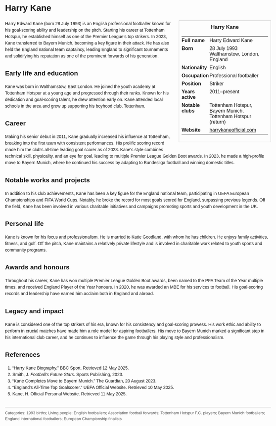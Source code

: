 <!DOCTYPE html>
<html>
<head>
  <title>Harry Kane – Profile</title>
  <style>
    body { font-family: Arial, sans-serif; margin: 2rem auto; max-width: 960px; line-height: 1.5; }
    aside.infobox { float: right; width: 280px; margin: 0 0 1rem 1.5rem; border: 1px solid #ccc; padding: 0.5rem; font-size: 0.9rem; }
    aside.infobox h3 { text-align: center; margin-top: 0; }
    aside.infobox table { width: 100%; border-collapse: collapse; }
    aside.infobox td { padding: 0.25rem 0; vertical-align: top; }
    h1 { margin-top: 0; }
    footer.categories { font-size: 0.8rem; color: #555; border-top: 1px solid #ddd; padding-top: 0.5rem; margin-top: 2rem; }
  </style>
</head>
<body>
  <h1>Harry Kane</h1>
  <aside class="infobox">
    <h3>Harry Kane</h3>
    <table>
      <tr><td><strong>Full name</strong></td><td>Harry Edward Kane</td></tr>
      <tr><td><strong>Born</strong></td><td>28 July 1993<br>Walthamstow, London, England</td></tr>
      <tr><td><strong>Nationality</strong></td><td>English</td></tr>
      <tr><td><strong>Occupation</strong></td><td>Professional footballer</td></tr>
      <tr><td><strong>Position</strong></td><td>Striker</td></tr>
      <tr><td><strong>Years active</strong></td><td>2011–present</td></tr>
      <tr><td><strong>Notable clubs</strong></td><td>Tottenham Hotspur, Bayern Munich, Tottenham Hotspur (return)</td></tr>
      <tr><td><strong>Website</strong></td><td><a href="https://harrykaneofficial.com">harrykaneofficial.com</a></td></tr>
    </table>
  </aside>
  <p>Harry Edward Kane (born 28 July 1993) is an English professional footballer known for his goal-scoring ability and leadership on the pitch. Starting his career at Tottenham Hotspur, he established himself as one of the Premier League’s top strikers. In 2023, Kane transferred to Bayern Munich, becoming a key figure in their attack. He has also held the England national team captaincy, leading England to significant tournaments and solidifying his reputation as one of the prominent forwards of his generation.</p>

  <h2>Early life and education</h2>
  <p>Kane was born in Walthamstow, East London. He joined the youth academy at Tottenham Hotspur at a young age and progressed through their ranks. Known for his dedication and goal-scoring talent, he drew attention early on. Kane attended local schools in the area and grew up supporting his boyhood club, Tottenham.</p>

  <h2>Career</h2>
  <p>Making his senior debut in 2011, Kane gradually increased his influence at Tottenham, breaking into the first team with consistent performances. His prolific scoring record made him the club's all-time leading goal scorer as of 2023. Kane's style combines technical skill, physicality, and an eye for goal, leading to multiple Premier League Golden Boot awards. In 2023, he made a high-profile move to Bayern Munich, where he continued his success by adapting to Bundesliga football and winning domestic titles.</p>

  <h2>Notable works and projects</h2>
  <p>In addition to his club achievements, Kane has been a key figure for the England national team, participating in UEFA European Championships and FIFA World Cups. Notably, he broke the record for most goals scored for England, surpassing previous legends. Off the field, Kane has been involved in various charitable initiatives and campaigns promoting sports and youth development in the UK.</p>

  <h2>Personal life</h2>
  <p>Kane is known for his focus and professionalism. He is married to Katie Goodland, with whom he has children. He enjoys family activities, fitness, and golf. Off the pitch, Kane maintains a relatively private lifestyle and is involved in charitable work related to youth sports and community programs.</p>

  <h2>Awards and honours</h2>
  <p>Throughout his career, Kane has won multiple Premier League Golden Boot awards, been named to the PFA Team of the Year multiple times, and received England Player of the Year honours. In 2020, he was awarded an MBE for his services to football. His goal-scoring records and leadership have earned him acclaim both in England and abroad.</p>

  <h2>Legacy and impact</h2>
  <p>Kane is considered one of the top strikers of his era, known for his consistency and goal-scoring prowess. His work ethic and ability to perform in crucial matches have made him a role model for aspiring footballers. His move to Bayern Munich marked a significant step in his international club career, and he continues to influence the game through his playing style and professionalism.</p>

  <h2>References</h2>
  <ol>
    <li>“Harry Kane Biography.” BBC Sport. Retrieved 12 May 2025.</li>
    <li>Smith, J. <i>Football's Future Stars</i>. Sports Publishing, 2023.</li>
    <li>“Kane Completes Move to Bayern Munich.” The Guardian, 20 August 2023.</li>
    <li>“England's All-Time Top Goalscorer.” UEFA Official Website. Retrieved 10 May 2025.</li>
    <li>Kane, H. Official Personal Website. Retrieved 11 May 2025.</li>
  </ol>

  <footer class="categories">Categories: 1993 births; Living people; English footballers; Association football forwards; Tottenham Hotspur F.C. players; Bayern Munich footballers; England international footballers; European Championship finalists</footer>
</body>
</html>